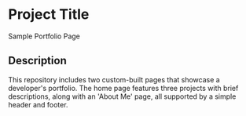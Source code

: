 # Project Title

Sample Portfolio Page

## Description

This repository includes two custom-built pages that showcase a developer's portfolio. The home page features three projects with brief descriptions, along with an 'About Me' page, all supported by a simple header and footer.